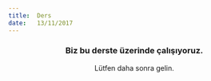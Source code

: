 ```yaml
---
title:  Ders
date:   13/11/2017
---
```


### <center>Biz bu derste üzerinde çalışıyoruz.</center>
<center>Lütfen daha sonra gelin.</center>